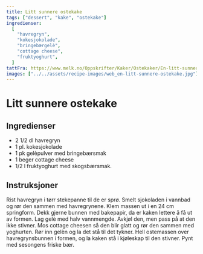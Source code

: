 ```yaml
---
title: Litt sunnere ostekake
tags: ["dessert", "kake", "ostekake"]
ingredienser:
  [
    "havregryn",
    "kokesjokolade",
    "bringebærgelè",
    "cottage cheese",
    "fruktyoghurt",
  ]
tattFra: https://www.melk.no/Oppskrifter/Kaker/Ostekaker/En-litt-sunnere-ostekake
images: ["../../assets/recipe-images/web_en-litt-sunnere-ostekake.jpg"]
---
```


# Litt sunnere ostekake

## Ingredienser

- 2 1/2 dl havregryn
- 1 pl. kokesjokolade
- 1 pk gelèpulver med bringebærsmak
- 1 beger cottage cheese
- 1/2 l fruktyoghurt med skogsbærsmak.

## Instruksjoner

Rist havregryn i tørr stekepanne til de er sprø. Smelt sjokoladen i vannbad og rør den sammen med havregrynene. Klem massen ut i en 24 cm springform. Dekk gjerne bunnen med bakepapir, da er kaken lettere å få ut av formen. Lag gelè med halv vannmengde. Avkjøl den, men pass på at den ikke stivner. Mos cottage cheesen så den blir glatt og rør den sammen med yoghurten. Rør inn gelèn og la det stå til det tykner. Hell ostemassen over havregrynsbunnen i formen, og la kaken stå i kjøleskap til den stivner. Pynt med sesongens friske bær.
